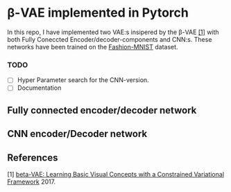 # β-VAE implemented in Pytorch

In this repo, I have implemented two VAE:s insipered by the β-VAE [[1]](#1) with both Fully Coneccted Encoder/decoder-components and CNN:s. These networks have been trained on the [Fashion-MNIST](https://github.com/zalandoresearch/fashion-mnist) dataset.

### TODO
- [ ] Hyper Parameter search for the CNN-version.
- [ ] Documentation

## Fully connected encoder/decoder network


## CNN encoder/Decoder network



## References
<a id="1">[1]</a> 
[beta-VAE: Learning Basic Visual Concepts with a Constrained Variational Framework](https://openreview.net/forum?id=Sy2fzU9gl) 2017.
